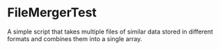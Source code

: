 # FileMergerTest

A simple script that takes multiple files of similar data stored in different formats and combines them into a single array.
